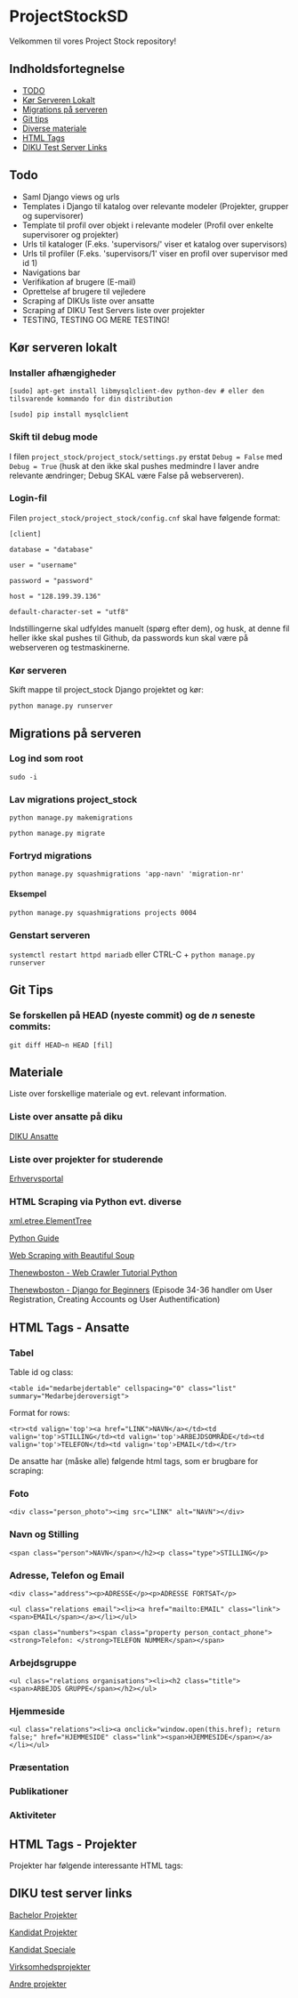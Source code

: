 # ProjectStockSD

Velkommen til vores Project Stock repository!

## Indholdsfortegnelse
* [TODO](https://github.com/cenh/ProjectStockSD#todo)
* [Kør Serveren Lokalt](https://github.com/cenh/ProjectStockSD#kør-serveren-lokalt)
* [Migrations på serveren](https://github.com/cenh/ProjectStockSD#migrations-på-serveren)
* [Git tips](https://github.com/cenh/ProjectStockSD#git-tips)
* [Diverse materiale](https://github.com/cenh/ProjectStockSD#materiale)
* [HTML Tags](https://github.com/cenh/ProjectStockSD#html-tags---ansatte)
* [DIKU Test Server Links](https://github.com/cenh/ProjectStockSD#diku-test-server-links)

## Todo
* Saml Django views og urls
* Templates i Django til katalog over relevante modeler (Projekter, grupper og supervisorer)
* Template til profil over objekt i relevante modeler (Profil over enkelte supervisorer og projekter)
* Urls til kataloger (F.eks. 'supervisors/' viser et katalog over supervisors)
* Urls til profiler (F.eks. 'supervisors/1' viser en profil over supervisor med id 1)
* Navigations bar
* Verifikation af brugere (E-mail)
* Oprettelse af brugere til vejledere
* Scraping af DIKUs liste over ansatte
* Scraping af DIKU Test Servers liste over projekter
* TESTING, TESTING OG MERE TESTING!

## Kør serveren lokalt
### Installer afhængigheder
`[sudo] apt-get install libmysqlclient-dev python-dev # eller den tilsvarende kommando for din distribution`

`[sudo] pip install mysqlclient`

### Skift til debug mode
I filen `project_stock/project_stock/settings.py` erstat `Debug = False` med `Debug = True` (husk at den ikke skal pushes medmindre I laver andre relevante ændringer; Debug SKAL være False på webserveren).

### Login-fil
Filen `project_stock/project_stock/config.cnf` skal have følgende format:

`[client]`

`database = "database"`

`user = "username"`

`password = "password"`

`host = "128.199.39.136"`

`default-character-set = "utf8"`

Indstillingerne skal udfyldes manuelt (spørg efter dem), og husk, at denne fil heller ikke skal pushes til Github, da passwords kun skal være på webserveren og testmaskinerne.

### Kør serveren
Skift mappe til project_stock Django projektet og kør:

`python manage.py runserver`

## Migrations på serveren
### Log ind som root
`sudo -i`

### Lav migrations project_stock
`python manage.py makemigrations`

`python manage.py migrate`

### Fortryd migrations
`python manage.py squashmigrations 'app-navn' 'migration-nr'`
#### Eksempel 
`python manage.py squashmigrations projects 0004`

### Genstart serveren
`systemctl restart httpd mariadb` eller CTRL-C + `python manage.py runserver`

## Git Tips
### Se forskellen på HEAD (nyeste commit) og de *n* seneste commits:

`git diff HEAD~n HEAD [fil]`

## Materiale

Liste over forskellige materiale og evt. relevant information.

### Liste over ansatte på diku

[DIKU Ansatte](http://diku.dk/Ansatte/)

### Liste over projekter for studerende

[Erhvervsportal](http://diku.dk/diku_business_club/erhvervsportal/studerende/)

### HTML Scraping via Python evt. diverse

[xml.etree.ElementTree](https://docs.python.org/3/library/xml.etree.elementtree.html)

[Python Guide](http://docs.python-guide.org/en/latest/scenarios/scrape/)

[Web Scraping with Beautiful Soup](http://web.stanford.edu/~zlotnick/TextAsData/Web_Scraping_with_Beautiful_Soup.html)

[Thenewboston - Web Crawler Tutorial Python](https://www.youtube.com/playlist?list=PL6gx4Cwl9DGA8Vys-f48mAH9OKSUyav0q)

[Thenewboston - Django for Beginners](https://www.youtube.com/playlist?list=PL6gx4Cwl9DGBlmzzFcLgDhKTTfNLfX1IK) (Episode 34-36 handler om User Registration, Creating Accounts og User Authentification)

## HTML Tags - Ansatte

### Tabel

Table id og class:

`<table id="medarbejdertable" cellspacing="0" class="list" summary="Medarbejderoversigt">`

Format for rows:

`<tr><td valign='top'><a href="LINK">NAVN</a></td><td valign='top'>STILLING</td><td valign='top'>ARBEJDSOMRÅDE</td><td valign='top'>TELEFON</td><td valign='top'>EMAIL</td></tr>`

De ansatte har (måske alle) følgende html tags, som er brugbare for scraping:

### Foto

`<div class="person_photo"><img src="LINK" alt="NAVN"></div>`

### Navn og Stilling

`<span class="person">NAVN</span></h2><p class="type">STILLING</p>`

### Adresse, Telefon og Email

`<div class="address"><p>ADRESSE</p><p>ADRESSE FORTSAT</p>`

`<ul class="relations email"><li><a href="mailto:EMAIL" class="link"><span>EMAIL</span></a></li></ul>`

`<span class="numbers"><span class="property person_contact_phone"><strong>Telefon: </strong>TELEFON NUMMER</span></span>`

### Arbejdsgruppe

`<ul class="relations organisations"><li><h2 class="title"><span>ARBEJDS GRUPPE</span></h2></ul>`

### Hjemmeside

`<ul class="relations"><li><a onclick="window.open(this.href); return false;" href="HJEMMESIDE" class="link"><span>HJEMMESIDE</span></a></li></ul>`

### Præsentation


### Publikationer


### Aktiviteter


## HTML Tags - Projekter

Projekter har følgende interessante HTML tags:

## DIKU test server links

[Bachelor Projekter](http://dikutestserver.dk/resultat.php?emne=&type=Bachelorprojekt&firma=&submit=S%C3%B8g)

[Kandidat Projekter](http://dikutestserver.dk/resultat.php?emne=&type=Kandidatprojekt&firma=&submit=S%C3%B8g)

[Kandidat Speciale](http://dikutestserver.dk/resultat.php?emne=&type=Speciale&firma=&submit=S%C3%B8g)

[Virksomhedsprojekter](http://dikutestserver.dk/resultat.php?emne=&type=Virksomhedsprojekt&firma=&submit=S%C3%B8g)

[Andre projekter](http://dikutestserver.dk/result.php?search=true&searcher=Student)
